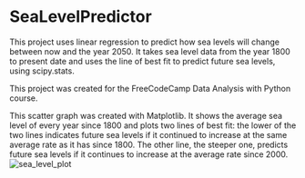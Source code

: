 # SeaLevelPredictor
This project uses linear regression to predict how sea levels will change between now and the year 2050. It takes sea level data from the year 1800 to present date and uses the line of best fit to predict future sea levels, using scipy.stats.



This project was created for the FreeCodeCamp Data Analysis with Python course.



This scatter graph was created with Matplotlib. It shows the average sea level of every year since 1800 and plots two lines of best fit: the lower of the two lines indicates future sea levels if it continued to increase at the same average rate as it has since 1800. The other line, the steeper one, predicts future sea levels if it continues to increase at the average rate since 2000.
![sea_level_plot](https://user-images.githubusercontent.com/109162139/185113056-0cde68c7-a039-4d93-99ab-b3615e710950.png)
